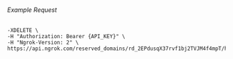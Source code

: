 
###### Example Request
```curl \
-XDELETE \
-H "Authorization: Bearer {API_KEY}" \
-H "Ngrok-Version: 2" \
https://api.ngrok.com/reserved_domains/rd_2EPdusqX37rvf1bj2TVJM4f4mpT/http_endpoint_configuration
